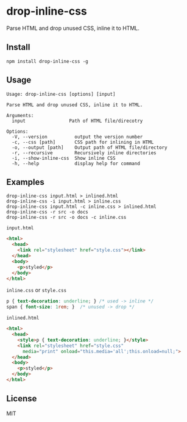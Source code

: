 # drop-inline-css

Parse HTML and drop unused CSS, inline it to HTML.

## Install

```
npm install drop-inline-css -g
```

## Usage

```
Usage: drop-inline-css [options] [input]

Parse HTML and drop unused CSS, inline it to HTML.

Arguments:
  input                Path of HTML file/direcotry

Options:
  -V, --version          output the version number
  -c, --css [path]       CSS path for inlining in HTML
  -o, --output [path]    Output path of HTML file/directory
  -r, --recursive        Recursively inline directories
  -i, --show-inline-css  Show inline CSS
  -h, --help             display help for command
```

## Examples

```
drop-inline-css input.html > inlined.html
drop-inline-css -i input.html > inline.css
drop-inline-css input.html -c inline.css > inlined.html
drop-inline-css -r src -o docs
drop-inline-css -r src -o docs -c inline.css
```

`input.html`

```html
<html>
  <head>
    <link rel="stylesheet" href="style.css"></link>
  </head>
  <body>
    <p>styled</p>
  </body>
</html>
```

`inline.css` or `style.css`

```css
p { text-decoration: underline; } /* used -> inline */
span { font-size: 1rem; }  /* unused -> drop */
```

`inlined.html`

```html
<html>
  <head>
    <style>p { text-decoration: underline; }</style>
    <link rel="stylesheet" href="style.css"
      media="print" onload="this.media='all';this.onload=null;">
  </head>
  <body>
    <p>styled</p>
  </body>
</html>
```

## License

MIT
